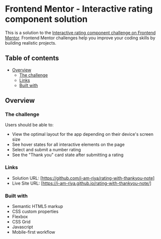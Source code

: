 # Frontend Mentor - Interactive rating component solution

This is a solution to the [Interactive rating component challenge on Frontend Mentor](https://www.frontendmentor.io/challenges/interactive-rating-component-koxpeBUmI). Frontend Mentor challenges help you improve your coding skills by building realistic projects. 

## Table of contents

- [Overview](#overview)
  - [The challenge](#the-challenge)
  - [Links](#links)
  - [Built with](#built-with)

## Overview

### The challenge

Users should be able to:

- View the optimal layout for the app depending on their device's screen size
- See hover states for all interactive elements on the page
- Select and submit a number rating
- See the "Thank you" card state after submitting a rating

### Links

- Solution URL: [https://github.com/i-am-riya/rating-with-thankyou-note]
- Live Site URL: [https://i-am-riya.github.io/rating-with-thankyou-note/]

### Built with

- Semantic HTML5 markup
- CSS custom properties
- Flexbox
- CSS Grid
- Javascript
- Mobile-first workflow
